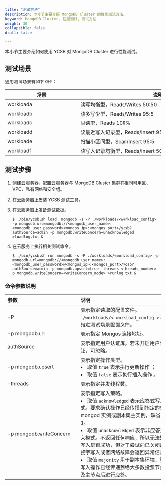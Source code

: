 ```yaml
---
title: "测试方法"
description: 本小节主要介绍 MongoDB Cluster 的性能测试方法。
keyword: MongoDB Cluster, 性能测试, 测试方法
weight: 30
collapsible: false
draft: false

---
```


本小节主要介绍如何使用 YCSB 对 MongoDB Cluster 进行性能测试。

## 测试场景

通用测试场景有如下 6种：

| <span style="display:inline-block;width:220px">场景</span> | <span style="display:inline-block;width:500px">说明</span> |
| --------------------- | ------------------------ |
| workloada                     | 读写均衡型，Reads/Writes 50:50                   |
| workloadb                     | 读多写少型，Reads/Writes 95:5                   |
| workloadc                     | 只读型，Reads 100%                    |
| workloadd                    | 读最近写入记录型，Reads/Insert 95:5                   |
| workloade                     | 扫描小区间型，Scan/Insert  95:5                  |
| workloadf                    | 读写入记录均衡型，Reads/Insert 50:50                  |

## 测试步骤

1. [创建云服务器](/compute/vm)，配置云服务器与 MongoDB Cluster 集群在相同可用区、VPC、私有网络和安全组。

2. 在云服务器上安装 YCSB 测试工具。
   
3. 在云服务器上准备测试数据。

   ```shell
   $ ./bin/ycsb.sh load  mongodb -s -P ./workloads/<workload_config>  -p mongodb.url=mongodb://<mongodb_user_name>:<mongodb_user_password><mongos_ip>:<mongos_port>/ycsb?authSource=admin -p mongodb.writeConcern=unacknowledged >loadlog.txt &
   ```

4. 在云服务上执行相关测试命令。

   ```shell
   $ ./bin/ycsb.sh run mongodb -s -P ./workloads/<workload_config> -p mongodb.url=mongodb://<mongodb_user_name>:<mongodb_user_password>@<mongos_ip>:<mongos_port>/ycsb?authSource=admin -p mongodb.upsert=true -threads <threads_number> -p mongodb.writeConcern=<writeConcern_mode> >runlog.txt & 
   ```

### 命令参数说明

| <span style="display:inline-block;width:220px">参数</span> | <span style="display:inline-block;width:300px">说明</span> | <span style="display:inline-block;width:200px">取值示例</span> |
| :--------------------- | :------------------------ | :------------------------ |
| -P                    |  表示指定读取的配置文件。  `./workloads/< workload_config >` 表示指定测试场景配置文件。 |  ./workloads/workloada  |
| -p mongodb.url      | 表示指定 Mongos 连接地址。      | -    |
| authSource           | 表示指定用户认证库。若未开启用户认证，可忽略。    | admin    |
| -p mongodb.upsert     | 表示指定操作类型。<li>取值 `true` 表示执行更新操作 ；<li>取值 `false` 表示执行插入操作 。               | true    |
| -threads     | 表示指定并发线程数。  |  100    |
| -p mongodb.writeConcern     | 表示指定写入策略。<li>取值 `acknowledged` 表示应答式写入模式。要求确认操作已经传播到指定的单个 mongod 实例或副本集主实例，缺省为1。 <li>取值 `unacknowledged` 表示非应答式写入模式。不返回任何响应，所以无法知道写入是否成功，但对于尝试向已关闭的套接字写入或者网络故障会返回异常信息。<li>取值 `majority` 用于副本集环境，要求写入操作已经传递到绝大多数投票节点以及主节点后进行应答。                  | unacknowledged    |
